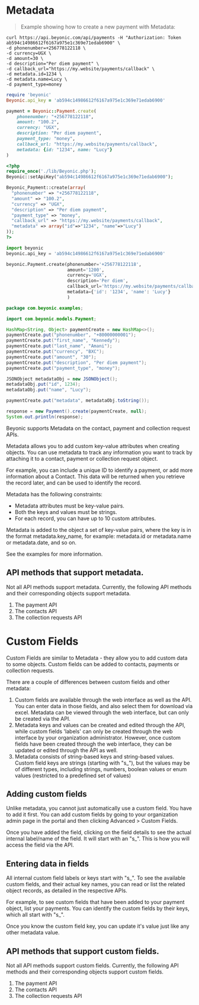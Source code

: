 # Metadata

> Example showing how to create a new payment with Metadata:

```shell
curl https://api.beyonic.com/api/payments -H "Authorization: Token ab594c14986612f6167a975e1c369e71edab6900" \
-d phonenumber=+256778122118 \
-d currency=UGX \
-d amount=30 \
-d description="Per diem payment" \
-d callback_url="https://my.website/payments/callback" \
-d metadata.id=1234 \
-d metadata.name=Lucy \
-d payment_type=money
```

```ruby
require 'beyonic'
Beyonic.api_key = 'ab594c14986612f6167a975e1c369e71edab6900'

payment = Beyonic::Payment.create(
    phonenumber: "+256778122118",
    amount: "100.2",
    currency: "UGX",
    description: "Per diem payment",
    payment_type: "money",
    callback_url: "https://my.website/payments/callback",
    metadata: {id: "1234", name: "Lucy"}
)
```

```php
<?php
require_once('./lib/Beyonic.php');
Beyonic::setApiKey("ab594c14986612f6167a975e1c369e71edab6900");

Beyonic_Payment::create(array(
  "phonenumber" => "+256778122118",
  "amount" => "100.2",
  "currency" => "UGX",
  "description" => "Per diem payment",
  "payment_type" => "money",
  "callback_url" => "https://my.website/payments/callback",
  "metadata" => array("id"=>"1234", "name"=>"Lucy")
));
?>
```

```python
import beyonic
beyonic.api_key = 'ab594c14986612f6167a975e1c369e71edab6900'

beyonic.Payment.create(phonenumber='+256778122118',
                       amount='1200',
                       currency='UGX',
                       description='Per diem',
                       callback_url='https://my.website/payments/callback',
                       metadata={'id': '1234', 'name': 'Lucy'}
                       )
```

```java
package com.beyonic.examples;

import com.beyonic.models.Payment;

HashMap<String, Object> paymentCreate = new HashMap<>();
paymentCreate.put("phonenumber", "+80000000001");
paymentCreate.put("first_name", "Kennedy");
paymentCreate.put("last_name", "Amani");
paymentCreate.put("currency", "BXC");
paymentCreate.put("amount", "30");
paymentCreate.put("description", "Per diem payment");
paymentCreate.put("payment_type", "money");

JSONObject metadataObj = new JSONObject();
metadataObj.put("id", 1234);
metadataObj.put("name", "Lucy");

paymentCreate.put("metadata", metadataObj.toString());

response = new Payment().create(paymentCreate, null);
System.out.println(response);

```

Beyonic supports Metadata on the contact, payment and collection request APIs. 

Metadata allows you to add custom key-value attributes when creating objects. You can use metadata to track any 
information you want to track by attaching it to a contact, payment or collection request object.

For example, you can include a unique ID to identify a payment, or add more information about a Contact. 
This data will be returned when you retrieve the record later, and can be used to identify the record.

Metadata has the following constraints:

* Metadata attributes must be key-value pairs.
* Both the keys and values must be strings.
* For each record, you can have up to 10 custom attributes.

Metadata is added to the object a set of key-value pairs, where the key is in the format metadata.key_name, 
for example: metadata.id or metadata.name or metadata.date, and so on.

See the examples for more information.

## API methods that support metadata.

Not all API methods support metadata. Currently, the following API methods and their corresponding objects support metadata.

1. The payment API
2. The contacts API
3. The collection requests API

# Custom Fields

Custom Fields are similar to Metadata - they allow you to add custom data to some objects. Custom fields can be added to contacts,
payments or collection requests.

There are a couple of differences between custom fields and other metadata:

1. Custom fields are available through the web interface as well as the API. You can enter data in those fields, and also select them for download via excel. Metadata can be viewed through the web interface, but can only be created via the API.
2. Metadata keys and values can be created and edited through the API, while custom fields 'labels' can only be created through the web interface by your organization administrator. However, once custom fields have been created through the web interface, they can be updated or edited through the API as well.
3. Metadata consists of string-based keys and string-based values. Custom field keys are strings (starting with "s_"), but the values may be of different types, including strings, numbers, boolean values or enum values (restricted to a predefined set of values)

## Adding custom fields

Unlike metadata, you cannot just automatically use a custom field. You have to add it first. You can add custom fields by going to your organization admin page in the portal and then clicking Advanced > Custom Fields. 

Once you have added the field, clicking on the field details to see the actual internal label/name of the field. It will start with an "s_". This is how you will access the field via the API.

## Entering data in fields

All internal custom field labels or keys start with "s_". To see the available custom fields, and their actual key names, you can read or list the related object records, as detailed in the respective APIs.

For example, to see custom fields that have been added to your payment object, list your payments. You can identify the custom fields by their keys, which all start with "s_".

Once you know the custom field key, you can update it's value just like any other metadata value.

## API methods that support custom fields.

Not all API methods support custom fields. Currently, the following API methods and their corresponding objects support custom fields.

1. The payment API
2. The contacts API
3. The collection requests API
